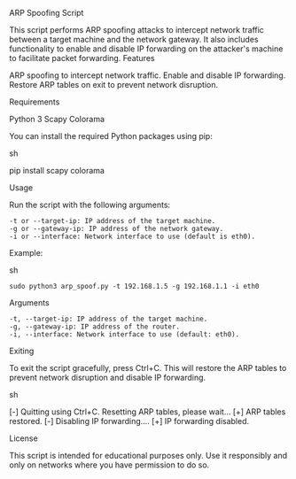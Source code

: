 ARP Spoofing Script

This script performs ARP spoofing attacks to intercept network traffic between a target machine and the network gateway. It also includes functionality to enable and disable IP forwarding on the attacker's machine to facilitate packet forwarding.
Features

ARP spoofing to intercept network traffic.
Enable and disable IP forwarding.
Restore ARP tables on exit to prevent network disruption.

Requirements

Python 3
Scapy
Colorama

You can install the required Python packages using pip:

sh

pip install scapy colorama

Usage

Run the script with the following arguments:

    -t or --target-ip: IP address of the target machine.
    -g or --gateway-ip: IP address of the network gateway.
    -i or --interface: Network interface to use (default is eth0).

Example:

sh

    sudo python3 arp_spoof.py -t 192.168.1.5 -g 192.168.1.1 -i eth0

Arguments

    -t, --target-ip: IP address of the target machine.
    -g, --gateway-ip: IP address of the router.
    -i, --interface: Network interface to use (default: eth0).


Exiting

To exit the script gracefully, press Ctrl+C. This will restore the ARP tables to prevent network disruption and disable IP forwarding.

sh

[-] Quitting using Ctrl+C. Resetting ARP tables, please wait...
[+] ARP tables restored.
[-] Disabling IP forwarding....
[+] IP forwarding disabled.

License

This script is intended for educational purposes only. Use it responsibly and only on networks where you have permission to do so.
